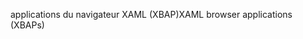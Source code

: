 <span data-ttu-id="6a028-101">applications du navigateur XAML (XBAP)</span><span class="sxs-lookup"><span data-stu-id="6a028-101">XAML browser applications (XBAPs)</span></span>